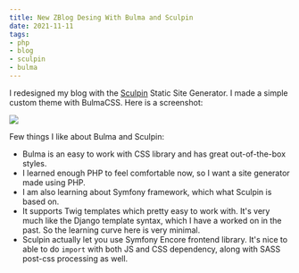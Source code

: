```yaml
---
title: New ZBlog Desing With Bulma and Sculpin
date: 2021-11-11
tags:
- php
- blog
- sculpin
- bulma
---
```


I redesigned my blog with the [Sculpin](https://sculpin.io/) Static Site Generator. I made a simple custom theme with BulmaCSS. Here is a screenshot:

![](/build/images/posts/2021/new-zblog-design-with-bulma-and-sculpin.png)

Few things I like about Bulma and Sculpin:

* Bulma is an easy to work with CSS library and has great out-of-the-box styles.
* I learned enough PHP to feel comfortable now, so I want a site generator made using PHP.
* I am also learning about Symfony framework, which what Sculpin is based on.
* It supports Twig templates which pretty easy to work with. It's very much like the Django template syntax, which I have a worked on in the past. So the learning curve here is very minimal.
* Sculpin actually let you use Symfony Encore frontend library. It's nice to able to do `import` with both JS and CSS dependency, along with SASS post-css processing as well. 

